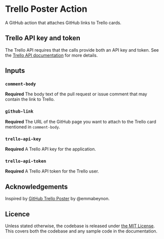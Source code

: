 # Trello Poster Action

A GitHub action that attaches GitHub links to Trello cards.

## Trello API key and token

The Trello API requires that the calls provide both an API key and token. See the [Trello API documentation](https://developer.atlassian.com/cloud/trello/guides/rest-api/api-introduction/#managing-your-api-key) for more details.

## Inputs

### `comment-body`

**Required** The body text of the pull request or issue comment that may contain the link to Trello.

### `github-link`

**Required** The URL of the GitHub page you want to attach to the Trello card mentioned in `comment-body`.

### `trello-api-key`

**Required** A Trello API key for the application.

### `trello-api-token`

**Required** A Trello API token for the Trello user.

## Acknowledgements

Inspired by [GitHub Trello Poster] by @emmabeynon.

## Licence

Unless stated otherwise, the codebase is released under [the MIT License](LICENCE). This covers both the codebase and any sample code in the documentation.

[GitHub Trello Poster]: https://github.com/emmabeynon/github-trello-poster
